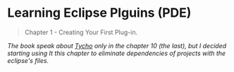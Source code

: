 Learning Eclipse Plguins (PDE)
=======================

> Chapter 1 - Creating Your First Plug-in.


*The book speak about [Tycho](https://eclipse.org/tycho/) only in the chapter 10 (the last), but I decided starting using It this chapter to eliminate dependencies of projects with the eclipse's files.*


